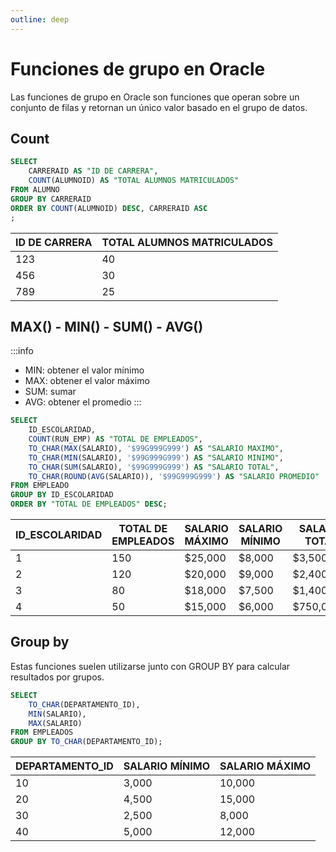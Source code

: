 ```yaml
---
outline: deep
---
```


# Funciones de grupo en Oracle

Las funciones de grupo en Oracle son funciones que operan sobre un conjunto de filas y retornan un único valor basado en el grupo de datos.


## Count

```sql
SELECT
    CARRERAID AS "ID DE CARRERA",
    COUNT(ALUMNOID) AS "TOTAL ALUMNOS MATRICULADOS"
FROM ALUMNO
GROUP BY CARRERAID
ORDER BY COUNT(ALUMNOID) DESC, CARRERAID ASC
;
```

| ID DE CARRERA  | TOTAL ALUMNOS MATRICULADOS | 
|----------------|----------------------------|
| 123            | 40                         |
| 456            | 30                         |
| 789            | 25                         |



## MAX() - MIN() - SUM() - AVG()

:::info
- MIN: obtener el valor mínimo
- MAX: obtener el valor máximo
- SUM: sumar
- AVG: obtener el promedio
:::

```sql
SELECT
    ID_ESCOLARIDAD,
    COUNT(RUN_EMP) AS "TOTAL DE EMPLEADOS",
    TO_CHAR(MAX(SALARIO), '$99G999G999') AS "SALARIO MAXIMO",
    TO_CHAR(MIN(SALARIO), '$99G999G999') AS "SALARIO MINIMO",
    TO_CHAR(SUM(SALARIO), '$99G999G999') AS "SALARIO TOTAL",
    TO_CHAR(ROUND(AVG(SALARIO)), '$99G999G999') AS "SALARIO PROMEDIO"
FROM EMPLEADO
GROUP BY ID_ESCOLARIDAD
ORDER BY "TOTAL DE EMPLEADOS" DESC;
```

|ID_ESCOLARIDAD|TOTAL DE EMPLEADOS|SALARIO MÁXIMO|SALARIO MÍNIMO|SALARIO TOTAL|SALARIO PROMEDIO|
|--------------|------------------|--------------|--------------|-------------|----------------|
|1             |    150           | $25,000      |	$8,000      |	$3,500,000|	$12,000        |
|2             |	120           |	$20,000      |	$9,000      |	$2,400,000|	$10,000        |
|3             |	80            |	$18,000      |	$7,500      |	$1,400,000|	$11,250        |
|4             |	50            |	$15,000      |	$6,000      |	$750,000  |	$10,000        |


## Group by

Estas funciones suelen utilizarse junto con GROUP BY para calcular resultados por grupos.

```sql
SELECT
    TO_CHAR(DEPARTAMENTO_ID),
    MIN(SALARIO),
    MAX(SALARIO)
FROM EMPLEADOS
GROUP BY TO_CHAR(DEPARTAMENTO_ID);
```

|DEPARTAMENTO_ID|SALARIO MÍNIMO|SALARIO MÁXIMO|
|---------------|--------------|--------------|
|10             |3,000         |	10,000    |
|20             |4,500         |	15,000    |
|30             |2,500         |	8,000     |
|40             |5,000         |	12,000    |